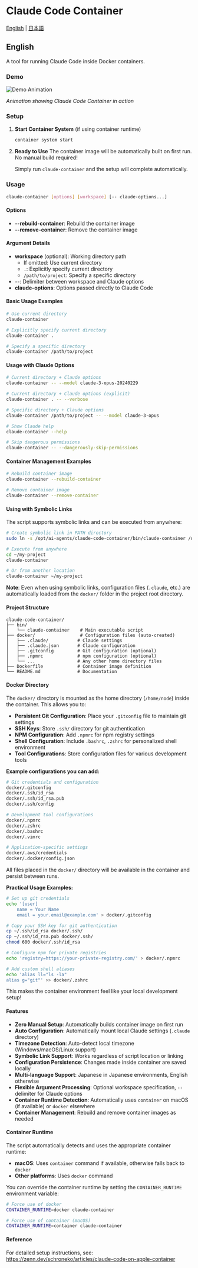 # Claude Code Container

[English](#english) | [日本語](README_ja.md)

## English

A tool for running Claude Code inside Docker containers.

### Demo

![Demo Animation](sample.gif)

*Animation showing Claude Code Container in action*

### Setup

1. **Start Container System** (if using container runtime)
   ```bash
   container system start
   ```

2. **Ready to Use**
   The container image will be automatically built on first run. No manual build required!
   
   Simply run `claude-container` and the setup will complete automatically.

### Usage

```bash
claude-container [options] [workspace] [-- claude-options...]
```

#### Options

- **--rebuild-container**: Rebuild the container image
- **--remove-container**: Remove the container image

#### Argument Details

- **workspace** (optional): Working directory path
  - If omitted: Use current directory
  - `.`: Explicitly specify current directory
  - `/path/to/project`: Specify a specific directory
- **--**: Delimiter between workspace and Claude options
- **claude-options**: Options passed directly to Claude Code

#### Basic Usage Examples

```bash
# Use current directory
claude-container

# Explicitly specify current directory
claude-container .

# Specify a specific directory
claude-container /path/to/project
```

#### Usage with Claude Options

```bash
# Current directory + Claude options
claude-container -- --model claude-3-opus-20240229

# Current directory + Claude options (explicit)
claude-container . -- --verbose

# Specific directory + Claude options
claude-container /path/to/project -- --model claude-3-opus

# Show Claude help
claude-container --help

# Skip dangerous permissions
claude-container -- --dangerously-skip-permissions
```

#### Container Management Examples

```bash
# Rebuild container image
claude-container --rebuild-container

# Remove container image
claude-container --remove-container
```

#### Using with Symbolic Links

The script supports symbolic links and can be executed from anywhere:

```bash
# Create symbolic link in PATH directory
sudo ln -s /opt/ai-agents/claude-code-container/bin/claude-container /usr/local/bin/claude-container

# Execute from anywhere
cd ~/my-project
claude-container

# Or from another location
claude-container ~/my-project
```

**Note**: Even when using symbolic links, configuration files (`.claude`, etc.) are automatically loaded from the `docker/` folder in the project root directory.

#### Project Structure

```
claude-code-container/
├── bin/
│   └── claude-container    # Main executable script
├── docker/                 # Configuration files (auto-created)
│   ├── .claude/           # Claude settings
│   ├── .claude.json       # Claude configuration
│   ├── .gitconfig         # Git configuration (optional)
│   ├── .npmrc             # npm configuration (optional)
│   └── ...                # Any other home directory files
├── Dockerfile             # Container image definition
└── README.md              # Documentation
```

#### Docker Directory

The `docker/` directory is mounted as the home directory (`/home/node`) inside the container. This allows you to:

- **Persistent Git Configuration**: Place your `.gitconfig` file to maintain git settings
- **SSH Keys**: Store `.ssh/` directory for git authentication
- **NPM Configuration**: Add `.npmrc` for npm registry settings
- **Shell Configuration**: Include `.bashrc`, `.zshrc` for personalized shell environment
- **Tool Configurations**: Store configuration files for various development tools

**Example configurations you can add:**

```bash
# Git credentials and configuration
docker/.gitconfig
docker/.ssh/id_rsa
docker/.ssh/id_rsa.pub
docker/.ssh/config

# Development tool configurations
docker/.npmrc
docker/.zshrc
docker/.bashrc
docker/.vimrc

# Application-specific settings
docker/.aws/credentials
docker/.docker/config.json
```

All files placed in the `docker/` directory will be available in the container and persist between runs.

**Practical Usage Examples:**

```bash
# Set up git credentials
echo '[user]
    name = Your Name
    email = your.email@example.com' > docker/.gitconfig

# Copy your SSH key for git authentication
cp ~/.ssh/id_rsa docker/.ssh/
cp ~/.ssh/id_rsa.pub docker/.ssh/
chmod 600 docker/.ssh/id_rsa

# Configure npm for private registries
echo 'registry=https://your-private-registry.com/' > docker/.npmrc

# Add custom shell aliases
echo 'alias ll="ls -la"
alias g="git"' >> docker/.zshrc
```

This makes the container environment feel like your local development setup!

#### Features

- **Zero Manual Setup**: Automatically builds container image on first run
- **Auto Configuration**: Automatically mount local Claude settings (`.claude` directory)
- **Timezone Detection**: Auto-detect local timezone (Windows/macOS/Linux support)
- **Symbolic Link Support**: Works regardless of script location or linking
- **Configuration Persistence**: Changes made inside container are saved locally
- **Multi-language Support**: Japanese in Japanese environments, English otherwise
- **Flexible Argument Processing**: Optional workspace specification, `--` delimiter for Claude options
- **Container Runtime Detection**: Automatically uses `container` on macOS (if available) or `docker` elsewhere
- **Container Management**: Rebuild and remove container images as needed

#### Container Runtime

The script automatically detects and uses the appropriate container runtime:

- **macOS**: Uses `container` command if available, otherwise falls back to `docker`
- **Other platforms**: Uses `docker` command

You can override the container runtime by setting the `CONTAINER_RUNTIME` environment variable:

```bash
# Force use of docker
CONTAINER_RUNTIME=docker claude-container

# Force use of container (macOS)
CONTAINER_RUNTIME=container claude-container
```

#### Reference

For detailed setup instructions, see:
https://zenn.dev/schroneko/articles/claude-code-on-apple-container
